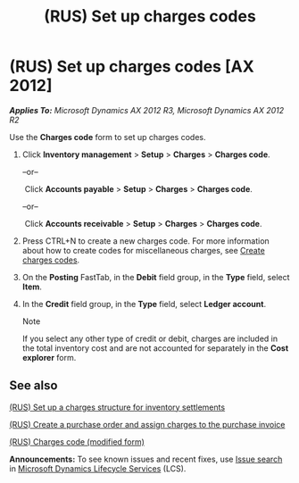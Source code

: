 ﻿---
title: (RUS) Set up charges codes
TOCTitle: (RUS) Set up charges codes
ms:assetid: 97ec79a4-537b-4811-9e63-788e5d154285
ms:mtpsurl: https://technet.microsoft.com/en-us/library/JJ923564(v=AX.60)
ms:contentKeyID: 52075411
ms.date: 04/18/2014
mtps_version: v=AX.60
---

# (RUS) Set up charges codes [AX 2012]


_**Applies To:** Microsoft Dynamics AX 2012 R3, Microsoft Dynamics AX 2012 R2_

Use the **Charges code** form to set up charges codes.

1.  Click **Inventory management** \> **Setup** \> **Charges** \> **Charges code**. 
    
    –or–
    
     Click **Accounts payable** \> **Setup** \> **Charges** \> **Charges code**. 
    
    –or–
    
     Click **Accounts receivable** \> **Setup** \> **Charges** \> **Charges code**.

2.  Press CTRL+N to create a new charges code. For more information about how to create codes for miscellaneous charges, see [Create charges codes](create-charges-codes.md).

3.  On the **Posting** FastTab, in the **Debit** field group, in the **Type** field, select **Item**.

4.  In the **Credit** field group, in the **Type** field, select **Ledger account**.
    

    > [!NOTE]
    > <P>If you select any other type of credit or debit, charges are included in the total inventory cost and are not accounted for separately in the <STRONG>Cost explorer</STRONG> form.</P>



## See also

[(RUS) Set up a charges structure for inventory settlements](rus-set-up-a-charges-structure-for-inventory-settlements.md)

[(RUS) Create a purchase order and assign charges to the purchase invoice](rus-create-a-purchase-order-and-assign-charges-to-the-purchase-invoice.md)

[(RUS) Charges code (modified form)](https://technet.microsoft.com/en-us/library/jj853250\(v=ax.60\))

  
**Announcements:** To see known issues and recent fixes, use [Issue search](http://go.microsoft.com/fwlink/?linkid=389258) in [Microsoft Dynamics Lifecycle Services](http://go.microsoft.com/fwlink/?linkid=306505) (LCS).

